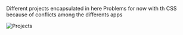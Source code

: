 Different projects encapsulated in here
Problems for now with th CSS because of conflicts among the differents apps

![Projects](https://github.com/abc258de/Screenshot%202024-05-05%20180607.png?raw=true)
